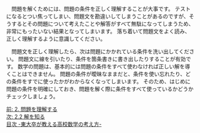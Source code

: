 <!--
2.1 条件を理解する -東大卒が教える高校数学の考え方-
-->
　問題を解くためには、問題の条件を正しく理解することが大事です。
テストになるとつい焦ってしまい、問題文を勘違いしてしまうことがあるのですが、そうするとその問題について考えたことや解答がすべて無駄になってしまうため、非常にもったいない結果となってしまいます。
落ち着いて問題文をよく読み、正しく理解するように意識してください。


　問題文を正しく理解したら、次は問題にかかれている条件を洗い出してください。
問題文に線を引いたり、条件を箇条書きに書き出したりすることが有効です。
数学の問題は、基本的には問題の条件をすべて使わなければ正しい解を導くことはできません。
問題の条件が曖昧なままだと、条件を使い忘れたり、どの条件をすでに使ったかがわからなくなってしまいます。
そのため、はじめに問題の条件を明確にしておき、問題を解く際に条件をすべて使っているかどうかチェックしましょう。

[前: 2. 問題を理解する](http://tarukosu.hatenablog.com/entry/2016/07/09/182544)   
[次: 2.2 解を知る](http://tarukosu.hatenablog.com/entry/2016/07/09/183241)  
[目次 -東大卒が教える高校数学の考え方-](http://tarukosu.hatenablog.com/entry/2016/07/08/123511)  
